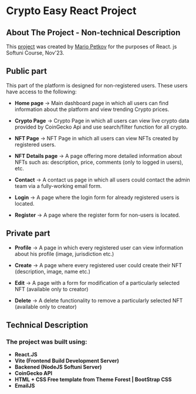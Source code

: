 # Crypto Easy React Project

## About The Project - Non-technical Description

This [project](https://github.com/Mario1515/CryptoEasy/) was created by [Mario Petkov](https://github.com/Mario1515) for the purposes of React. js Softuni Course, Nov'23.


## Public part

This part of the platform is designed for non-registered users. These users have access to the following:

* **Home page** ->
  Main dashboard page in which all users can find information about the platform and view trending Crypto prices.

* **Crypto Page** ->
  Crypto Page in which all users can view live crypto data provided by CoinGecko Api and use search/filter function for all crypto.

* **NFT Page** ->
  NFT Page in which all users can view NFTs created by registered users.

* **NFT Details page** ->
  A page offering more detailed information about NFTs such as: description, price, comments (only to logged in users), etc.

* **Contact** ->
  A contact us page in which all users could contact the admin team via a fully-working email form.

* **Login** ->
  A page where the login form for already registered users is located.

* **Register** ->
  A page where the register form for non-users is located.

 ## Private part

* **Profile** ->
   A page in which every registered user can view information about his profile (image, jurisdiction etc.)
  
* **Create** ->
  A page where every registered user could create their NFT (description, image, name etc.)
  
* **Edit** ->
  A page with a form for modification of a particularly selected NFT (available only to creator)
  
* **Delete** ->
  A delete functionality to remove a particularly selected NFT (available only to creator)

## Technical Description

### The project was built using:

* **React.JS**
* **Vite (Frontend Build Development Server)**
* **Backened (NodeJS Softuni Server)**
* **CoinGecko API** 
* **HTML + CSS Free template from Theme Forest | BootStrap CSS** 
* **EmailJS**


